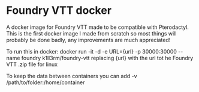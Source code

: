 # Foundry VTT docker
A docker image for Foundry VTT made to be compatible with Pterodactyl.
This is the first docker image I made from scratch so most things will probably be done badly, any improvements are much appreciated!

To run this in docker: docker run -it -d -e URL={url} -p 30000:30000 --name foundry k1ll3rm/foundry-vtt
replacing {url} with the url tot he Foundry VTT .zip file for linux

To keep the data between containers you can add -v /path/to/folder:/home/container
